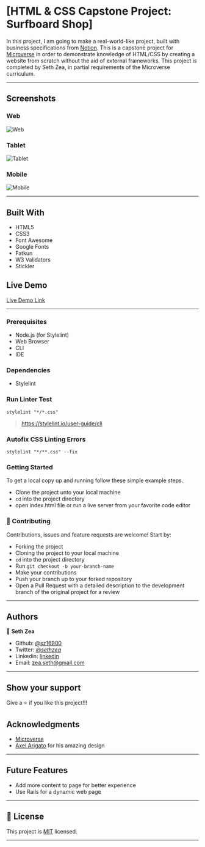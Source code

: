 # [HTML & CSS Capstone Project: Surfboard Shop]

In this project, I am going to make a real-world-like project, built with business specifications from [Notion](https://www.notion.so/microverse/HTML-CSS-capstone-project-Sneakers-shop-a3c5d4e66fa54d599464cbf1449d46d2). This is a capstone project for [Microverse](https://www.microverse.org/) in order to demonstrate knowledge of HTML/CSS by creating a website from scratch without the aid of external frameworks. This project is completed by Seth Zea, in partial requirements of the Microverse curriculum.

---

## Screenshots

### Web
![Web](https://github.com/sz16900/sneakers-shop-capstone/blob/final-details/images/desktop.png?raw=true)

### Tablet
![Tablet](https://github.com/sz16900/sneakers-shop-capstone/blob/final-details/images/tablet.png?raw=true)

### Mobile
![Mobile](https://github.com/sz16900/sneakers-shop-capstone/blob/final-details/images/phone.png?raw=true)


---


## Built With

- HTML5
- CSS3
- Font Awesome
- Google Fonts
- Fatkun
- W3 Validators
- Stickler

## Live Demo

[Live Demo Link](https://raw.githack.com/sz16900/sneakers-shop-capstone/final-details/index.html)

---


### Prerequisites

- Node.js (for Stylelint)
- Web Browser
- CLI
- IDE

### Dependencies

- Stylelint

### Run Linter Test

`stylelint "*/*.css"`

> https://stylelint.io/user-guide/cli

### Autofix CSS Linting Errors

`stylelint "*/**.css" --fix`

### Getting Started

To get a local copy up and running follow these simple example steps.
- Clone the project unto your local machine
- `cd` into the project directory
- open index.html file or run a live server from your favorite code editor

### 🤝 Contributing

Contributions, issues and feature requests are welcome! Start by:
* Forking the project
* Cloning the project to your local machine
* `cd` into the project directory
* Run `git checkout -b your-branch-name`
* Make your contributions
* Push your branch up to your forked repository
* Open a Pull Request with a detailed description to the development branch of the original project for a review

---

## Authors

👤 **Seth Zea**

- Github: [@sz16900](https://github.com/sz16900)
- Twitter: [@_sethzea_](https://twitter.com/_sethzea_)
- Linkedin: [linkedin](https://www.linkedin.com/in/seth-zea-9481a8148/)
- Email: zea.seth@gmail.com

---

## Show your support

Give a ⭐️ if you like this project!!!

## Acknowledgments

- [Microverse](https://microverse.org)
- [Axel Arigato](https://www.behance.net/gallery/80392909/AXEL-ARIGATO-Website) for his amazing design 

---

## Future Features 

- Add more content to page for better experience
- Use Rails for a dynamic web page

---

## 📝 License

This project is [MIT](lic.url) licensed.

---
